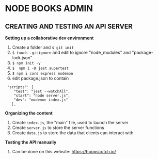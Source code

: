 # NODE BOOKS ADMIN

## CREATING AND TESTING AN API SERVER

**Setting up a collaborative dev environment**

1. Create a folder and ```$ git init``` 
2. ```$ touch .gitignore``` and edit to ignore "node_modules" and "package-lock.json"
2. ```$ npm init -y ```
3. ```$  npm i -D jest supertest```
4. ```$ npm i cors express nodemon```
4. edit package.json to contain
```
 "scripts": {
    "test": "jest --watchAll",
    "start": "node server.js",
    "dev": "nodemon index.js"
   },
```


**Organizing the content**

1. Create ```index.js```, the "main" file, used to launch the server 
2. Create ```server.js``` to store the server functions
3. Create ```data.js``` to store the data that clients can interact with

**Testing the API manually**

1. Can be done on this website: https://hoppscotch.io/

